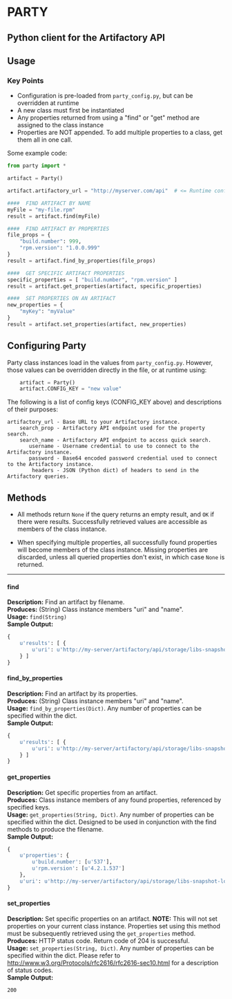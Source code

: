 PARTY
=====
Python client for the Artifactory API
----
## Usage

### Key Points
* Configuration is pre-loaded from ```party_config.py```, but can be overridden at runtime
* A new class must first be instantiated
* Any properties returned from using a "find" or "get" method are assigned to the class instance
* Properties are NOT appended. To add multiple properties to a class, get them all in one call.

Some example code:

```python
from party import *

artifact = Party()

artifact.artifactory_url = "http://myserver.com/api"  # <= Runtime config change

####  FIND ARTIFACT BY NAME
myFile = "my-file.rpm"
result = artifact.find(myFile)

####  FIND ARTIFACT BY PROPERTIES
file_props = {
    "build.number": 999,
    "rpm.version": "1.0.0.999"
}
result = artifact.find_by_properties(file_props)

####  GET SPECIFIC ARTIFACT PROPERTIES
specific_properties = [ "build.number", "rpm.version" ]
result = artifact.get_properties(artifact, specific_properties)

####  SET PROPERTIES ON AN ARTIFACT
new_properties = {
    "myKey": "myValue"
}
result = artifact.set_properties(artifact, new_properties)
```

## Configuring Party

Party class instances load in the values from ```party_config.py```. However, those values can be overridden directly in the file, or at runtime using:

```python
    artifact = Party()
    artifact.CONFIG_KEY = "new value"
```

The following is a list of config keys (CONFIG_KEY above) and descriptions of their purposes:

```
artifactory_url - Base URL to your Artifactory instance.
    search_prop - Artifactory API endpoint used for the property search.
    search_name - Artifactory API endpoint to access quick search.
       username - Username credential to use to connect to the Artifactory instance.
       password - Base64 encoded password credential used to connect to the Artifactory instance.
        headers - JSON (Python dict) of headers to send in the Artifactory queries.
```

## Methods

* All methods return ```None``` if the query returns an empty result, and ``OK`` if there were results. Successfully retrieved values are accessible as members of the class instance. 

* When specifying multiple properties, all successfully found properties will become members of the class instance. Missing properties are discarded, unless all queried properties don't exist, in which case ```None``` is returned.

----

#### find
**Description:** Find an artifact by filename.<br/>
**Produces:** (String) Class instance members "uri" and "name".<br/>
**Usage:** ```find(String)```<br/>
**Sample Output:**<br/>

```python
{
    u'results': [ {
        u'uri': u'http://my-server/artifactory/api/storage/libs-snapshot-local/com/mycompany/api/my-artifact/1.0.0-SNAPSHOT/my-artifact-1.0.0.999-1.noarch.rpm'
    } ]
}
```

#### find_by_properties
**Description:** Find an artifact by its properties.<br/>
**Produces:** (String) Class instance members "uri" and "name".<br/>
**Usage:** ```find_by_properties(Dict)```. Any number of properties can be specified within the dict.<br/>
**Sample Output:**

```python
{
    u'results': [ {
        u'uri': u'http://my-server/artifactory/api/storage/libs-snapshot-local/com/mycompany/api/my-artifact/1.0.0-SNAPSHOT/my-artifact-1.0.0.999-1.noarch.rpm'
    } ]
}
```
#### get_properties
**Description:** Get specific properties from an artifact. <br/>
**Produces:** Class instance members of any found properties, referenced by specified keys.<br/>
**Usage:** ```get_properties(String, Dict)```. Any number of properties can be specified within the dict. Designed to be used in conjunction with the find methods to produce the filename.<br/>
**Sample Output:**

```python
{
    u'properties': {
        u'build.number': [u'537'],
        u'rpm.version': [u'4.2.1.537']
    },
    u'uri': u'http://my-server/artifactory/api/storage/libs-snapshot-local/com/mycompany/api/my-artifact/1.0.0-SNAPSHOT/my-artifact-1.0.0.999-1.noarch.rpm/'
}
```

#### set_properties
**Description:** Set specific properties on an artifact. **NOTE:** This will not set properties on your current class instance. Properties set using this method must be subsequently retrieved using the ```get_properties``` method.<br/>
**Produces:** HTTP status code. Return code of 204 is successful.<br/>
**Usage:** ```set_properties(String, Dict)```. Any number of properties can be specified within the dict. Please refer to http://www.w3.org/Protocols/rfc2616/rfc2616-sec10.html for a description of status codes.<br/>
**Sample Output:**

```
200
```
